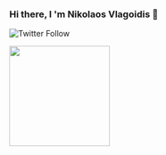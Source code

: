 ### Hi there, I 'm Nikolaos Vlagoidis 👋

![Twitter Follow](https://img.shields.io/twitter/follow/N_kos?style=social)


<img height="180em" src="https://github-readme-stats.vercel.app/api?username=NikosVlagoidis&show_icons=true&hide_border=true&&count_private=true&include_all_commits=true" />
